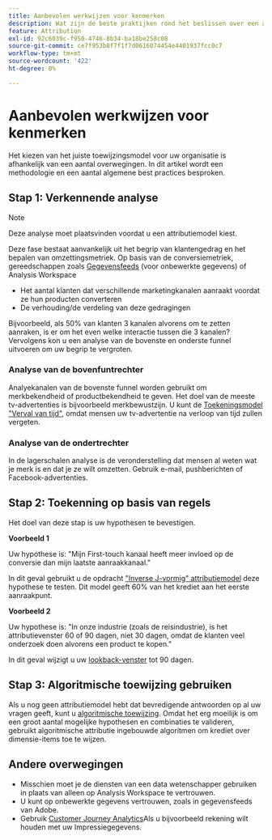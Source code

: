 ```yaml
---
title: Aanbevolen werkwijzen voor kenmerken
description: Wat zijn de beste praktijken rond het beslissen over een attributiemodel?
feature: Attribution
exl-id: 92c6039c-f950-4746-8b34-ba18be258c08
source-git-commit: ce7f953b8f7f1f7d0616074454e4401937fcc0c7
workflow-type: tm+mt
source-wordcount: '422'
ht-degree: 0%

---
```


# Aanbevolen werkwijzen voor kenmerken

Het kiezen van het juiste toewijzingsmodel voor uw organisatie is afhankelijk van een aantal overwegingen. In dit artikel wordt een methodologie en een aantal algemene best practices besproken.

## Stap 1: Verkennende analyse

>[!NOTE]
>Deze analyse moet plaatsvinden voordat u een attributiemodel kiest.

Deze fase bestaat aanvankelijk uit het begrip van klantengedrag en het bepalen van omzettingsmetriek. Op basis van de conversiemetriek, gereedschappen zoals [Gegevensfeeds](https://experienceleague.adobe.com/docs/analytics/export/analytics-data-feed/data-feed-overview.html) (voor onbewerkte gegevens) of Analysis Workspace

* Het aantal klanten dat verschillende marketingkanalen aanraakt voordat ze hun producten converteren
* De verhouding/de verdeling van deze gedragingen

Bijvoorbeeld, als 50% van klanten 3 kanalen alvorens om te zetten aanraken, is er om het even welke interactie tussen die 3 kanalen?
Vervolgens kon u een analyse van de bovenste en onderste funnel uitvoeren om uw begrip te vergroten.

### Analyse van de bovenfuntrechter

Analyekanalen van de bovenste funnel worden gebruikt om merkbekendheid of productbekendheid te geven. Het doel van de meeste tv-advertenties is bijvoorbeeld merkbewustzijn. U kunt de [Toekeningsmodel &quot;Verval van tijd&quot;](/help/analyze/analysis-workspace/attribution/models.md), omdat mensen uw tv-advertentie na verloop van tijd zullen vergeten.

### Analyse van de ondertrechter

In de lagerschalen analyse is de veronderstelling dat mensen al weten wat je merk is en dat je ze wilt omzetten. Gebruik e-mail, pushberichten of Facebook-advertenties.

## Stap 2: Toekenning op basis van regels

Het doel van deze stap is uw hypothesen te bevestigen.

**Voorbeeld 1**

Uw hypothese is: &quot;Mijn First-touch kanaal heeft meer invloed op de conversie dan mijn laatste aanraakkanaal.&quot;

In dit geval gebruikt u de opdracht [&quot;Inverse J-vormig&quot; attributiemodel](/help/analyze/analysis-workspace/attribution/models.md) deze hypothese te testen. Dit model geeft 60% van het krediet aan het eerste aanraakpunt.

**Voorbeeld 2**

Uw hypothese is: &quot;In onze industrie (zoals de reisindustrie), is het attributievenster 60 of 90 dagen, niet 30 dagen, omdat de klanten veel onderzoek doen alvorens een product te kopen.&quot;

In dit geval wijzigt u uw [lookback-venster](https://experienceleague.adobe.com/docs/analytics/analyze/analysis-workspace/attribution/models.html#lookback-windows) tot 90 dagen.

## Stap 3: Algoritmische toewijzing gebruiken

Als u nog geen attributiemodel hebt dat bevredigende antwoorden op al uw vragen geeft, kunt u [algoritmische toewijzing](/help/analyze/analysis-workspace/attribution/algorithmic.md). Omdat het erg moeilijk is om een groot aantal mogelijke hypothesen en combinaties te valideren, gebruikt algoritmische attributie ingebouwde algoritmen om krediet over dimensie-items toe te wijzen.

## Andere overwegingen

* Misschien moet je de diensten van een data wetenschapper gebruiken in plaats van alleen op Analysis Workspace te vertrouwen.
* U kunt op onbewerkte gegevens vertrouwen, zoals in gegevensfeeds van Adobe.
* Gebruik [Customer Journey Analytics](https://experienceleague.adobe.com/docs/analytics-platform/using/cja-overview/cja-overview.html)Als u bijvoorbeeld rekening wilt houden met uw Impressiegegevens.
